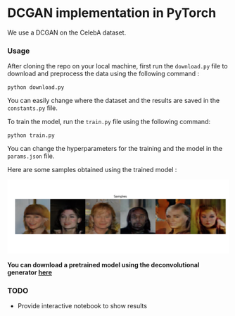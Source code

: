 # DCGAN implementation in PyTorch

We use a DCGAN on the CelebA dataset.

### Usage

After cloning the repo on your local machine, first run the `download.py` file to download and preprocess the data using the following command :

```
python download.py
```

You can easily change where the dataset and the results are saved in the `constants.py` file.

To train the model, run the `train.py` file using the following command:

```
python train.py
```

You can change the hyperparameters for the training and the model in the `params.json` file.

Here are some samples obtained using the trained model :

![Samples](https://raw.githubusercontent.com/patricebechard/DCGAN-PyTorch/master/results/samples.png)

**You can download a pretrained model using the deconvolutional generator [here](https://drive.google.com/file/d/1OjKEHRPYyk8pVCGgiM6SIpashBm4OK83/view?usp=sharing)**



### TODO

* Provide interactive notebook to show results